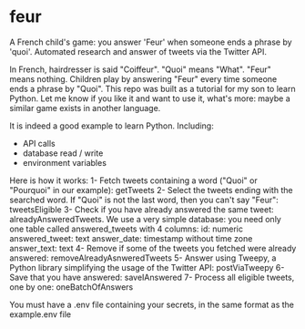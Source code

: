 # feur
A French child's game: you answer 'Feur' when someone ends a phrase by 'quoi'. Automated research and answer of tweets via the Twitter API.

In French, hairdresser is said "Coiffeur". "Quoi" means "What". "Feur" means nothing. Children play by answering "Feur" every time someone ends a phrase by "Quoi".
This repo was built as a tutorial for my son to learn Python.
Let me know if you like it and want to use it, what's more: maybe a similar game exists in another language. 

It is indeed a good example to learn Python. Including:
- API calls
- database read / write
- environment variables

Here is how it works:
1- Fetch tweets containing a word ("Quoi" or "Pourquoi" in our example): getTweets
2- Select the tweets ending with the searched word. If "Quoi" is not the last word, then you can't say "Feur": tweetsEligible
3- Check if you have already answered the same tweet: alreadyAnsweredTweets. We use a very simple database: you need only one table called answered_tweets with 4 columns: 
  id: numeric
  answered_tweet: text
  answer_date: timestamp without time zone
  answer_text: text
4- Remove if some of the tweets you fetched were already answered: removeAlreadyAsnweredTweets
5- Answer using Tweepy, a Python library simplifying the usage of the Twitter API: postViaTweepy
6- Save that you have answered: saveIAnswered
7- Process all eligible tweets, one by one: oneBatchOfAnswers

You must have a .env file containing your secrets, in the same format as the example.env file
